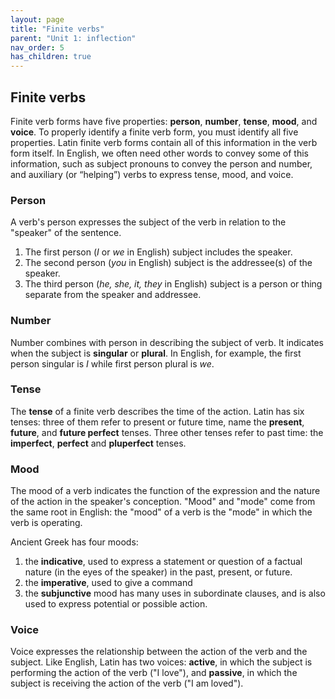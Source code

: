 ```yaml
---
layout: page
title: "Finite verbs"
parent: "Unit 1: inflection"
nav_order: 5
has_children: true
---
```


## Finite verbs


Finite verb forms have five properties: **person**, **number**, **tense**, **mood**, and **voice**. To properly identify a finite verb form, you must identify all five properties. Latin finite verb forms contain all of this information in the verb form itself. In English, we often need other words to convey some of this information, such as subject pronouns to convey the person and number, and auxiliary (or “helping”) verbs to express tense, mood, and voice.

### Person

A verb's person expresses the subject of the verb in relation to the "speaker" of the sentence. 

1. The first person (*I* or *we* in English) subject includes the speaker. 
2. The second person (*you* in English) subject is the addressee(s) of the speaker. 
3. The third person (*he, she, it, they* in English) subject is a person or thing separate from the speaker and addressee.  


### Number

Number combines with person in describing the subject of verb. It indicates when the subject is **singular** or **plural**. In English, for example, the first person singular is *I* while first person plural is *we*.



### Tense

The **tense** of a finite verb describes the time of the action.  Latin has six tenses: three of them refer to present or future time, name the **present**, **future**, and **future perfect** tenses.  Three other tenses refer to past time:  the **imperfect**, **perfect** and **pluperfect** tenses. 


### Mood

The mood of a verb indicates the function of the expression and the nature of the action in the speaker's conception. "Mood" and "mode" come from the same root in English: the "mood" of a verb is the "mode" in which the verb is operating.

Ancient Greek has four moods: 

1. the **indicative**, used to express a statement or question of a factual nature (in the eyes of the speaker) in the past, present, or future.
2. the **imperative**, used to give a command
3. the **subjunctive** mood has many uses in subordinate clauses, and is also used to express potential or possible action. 
 


### Voice

Voice expresses the relationship between the action of the verb and the subject. Like English, Latin has two voices: **active**, in which the subject is performing the action of the verb ("I love"), and **passive**, in which the subject is receiving the action of the verb ("I am loved").




